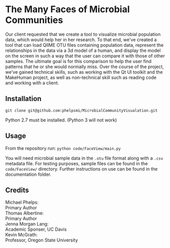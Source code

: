 # The Many Faces of Microbial Communities

Our client requested that we create a tool to visualize microbial population data, which would help her in her research. To that end, we've created a tool that can load QIIME OTU files containing population data, represent the relationships in the data via a 3d model of a human, and display the model on the screen in such a way that the user can compare it with those of other samples. The ultimate goal is for this comparison to help the user find patterns that he or she would normally miss. Over the course of the project, we've gained technical skills, such as working with the Qt UI toolkit and the MakeHuman project, as well as non-technical skill such as reading code and working with a client.

## Installation

`git clone git@github.com:phelpsmi/MicrobialCommunityVisualation.git`

Python 2.7 must be installed. (Python 3 will not work)

## Usage

From the repository run:
`python code/FaceView/main.py`

You will need microbial sample data in the `.otu` file format along with a `.csv` metadata file.
For testing purposes, sample files can be found in the `code/FaceView/` directory.
Further instructions on use can be found in the documentation folder.

## Credits

Michael Phelps:  
  Primary Author  
Thomas Albertine:  
  Primary Author  
Jenna Morgan Lang:  
  Academic Sponser, UC Davis  
Kevin McGrath:  
  Professor, Oregon State University  
